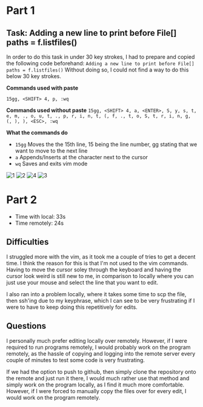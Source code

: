 # Part 1

## Task: Adding a new line to print before File[] paths = f.listfiles()

In order to do this task in under 30 key strokes, I had to prepare and copied the following code beforehand: `Adding a new line to print before File[] paths = f.listfiles()`
Without doing so, I could not find a way to do this below 30 key strokes.

**Commands used with paste**

`15gg, <SHIFT> 4, p, :wq`

**Commands used without paste**
`15gg, <SHIFT> 4, a, <ENTER>, S, y, s, t, e, m, ., o, u, t, ., p, r, i, n, t, (, f, ., t, o, S, t, r, i, n, g, (, ), ), <ESC>, :wq`

**What the commands do**
- `15gg` Moves the the 15th line, 15 being the line number, gg stating that we want to move to the next line
- `a` Appends/Inserts at the character next to the cursor
- `wq` Saves and exits vim mode

![1](https://user-images.githubusercontent.com/53220531/201223306-ccdb071b-046d-4c5b-8067-8585e15133bc.png)
![2](https://user-images.githubusercontent.com/53220531/201223353-9b5ca586-f3d1-42a1-9fc1-668856cda1ba.png)
![4](https://user-images.githubusercontent.com/53220531/201223362-7df4eac6-0895-42de-811f-84b4905ea34c.png)
![3](https://user-images.githubusercontent.com/53220531/201223372-d8e852b5-32bd-4337-b822-9db43512bb72.png)



# Part 2

- Time with local: 33s
- Time remotely: 24s

## Difficulties

I struggled more with the vim, as it took me a couple of tries to get a decent time. I think the reason for this is that I'm not used to the vim commands. Having to move the cursor soley through the keyboard and having the cursor look weird is still new to me, in comparison to locally where you can just use your mouse and select the line that you want to edit. 

I also ran into a problem locally, where it takes some time to scp the file, then ssh'ing due to my keyphrase, which I can see to be very frustrating if I were to have to keep doing this repetitively for edits.

## Questions

I personally much prefer editing locally over remotely. However, if I were required to run programs remotely, I would probably work on the program remotely, as the hassle of copying and logging into the remote server every couple of minutes to test some code is very frustrating.

If we had the option to push to github, then simply clone the repository onto the remote and just run it there, I would much rather use that method and simply work on the program locally, as I find it much more comfortable. However, if I were forced to manually copy the files over for every edit, I would work on the program remotely.
